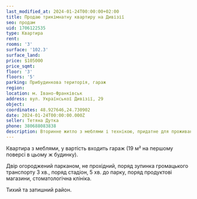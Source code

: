 ```yaml
---
last_modified_at: 2024-01-24T00:00:00+02:00
title: Продаю трикімнатну квартиру на Дивізії
seo: продам
uid: 1706122535
type: Квартира
rent:
rooms: '3'
surface: '102.3'
surface_land:
price: $105000
price_sqmt:
floor: '3'
floors: '5'
parking: Прибудинкова територія, гараж
region:
location: м. Івано-Франківськ
address: вул. Української Дивізії, 29
object:
coordinates: 48.927646,24.730902
date: 2024-01-24T00:00:00.000Z
seller: Тетяна Дутка
phone: 380688083838
description: Вторинне житло з меблями і технікою, придатне для проживання
---
```


Квартира з меблями, у вартість входить гараж (19 м² на першому поверсі в цьому ж будинку).

Двір огороджений парканом, не прохідний, поряд зупинка громацького транспорту 3 хв., поряд стадіон, 5 хв. до парку, поряд продуктові магазини, стоматологічна клініка.

Тихий та затишний район.
